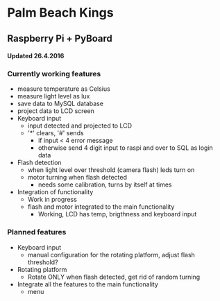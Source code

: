 # Palm Beach Kings
## Raspberry Pi + PyBoard

#### Updated 26.4.2016

### Currently working features
* measure temperature as Celsius
* measure light level as lux
* save data to MySQL database
* project data to LCD screen
* Keyboard input
  * input detected and projected to LCD
  * '*' clears, '#' sends
    * if input < 4 error message
    * otherwise send 4 digit input to raspi and over to SQL as login data
* Flash detection
  * when light level over threshold (camera flash) leds turn on
  * motor turning when flash detected
    * needs some calibration, turns by itself at times
* Integration of functionality
  * Work in progress
  * flash and motor integrated to the main functionality
    * Working, LCD has temp, brigthness and keyboard input

### Planned features
* Keyboard input
  * manual configuration for the rotating platform, adjust flash threshold?
* Rotating platform
  * Rotate ONLY when flash detected, get rid of random turning
* Integrate all the features to the main functionality
  * menu

